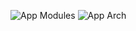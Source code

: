 ![App Modules](https://github.com/kevan18081990/ImageLoadingApp/assets/8202746/995c1579-8fac-48dd-99b6-853c406c240c)
![App Arch](https://github.com/kevan18081990/ImageLoadingApp/assets/8202746/15156640-5dfb-4fa5-a50c-22c2d2e27955)
